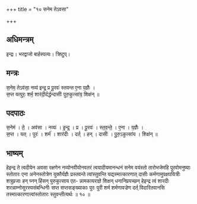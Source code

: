 +++
title = "१० सनेम तेऽवसा"

+++
## अधिमन्त्रम्
इन्द्रः। भरद्वाजो बार्हस्पत्यः। त्रिष्टुप्।

## मन्त्रः
स॒नेम॒ तेऽव॑सा॒ नव्य॑ इन्द्र॒ प्र पू॒रवः॑ स्तवन्त ए॒ना य॒ज्ञैः ।  
स॒प्त यत्पुरः॒ शर्म॒ शार॑दी॒र्दर्द्धन्दासीः॑ पुरु॒कुत्सा॑य॒ शिक्ष॑न् ॥

## पदपाठः
स॒नेम॑ । ते॒ । अव॑सा । नव्यः॑ । इ॒न्द्र॒ । प्र । पू॒रवः॑ । स्त॒व॒न्ते॒ । ए॒ना । य॒ज्ञैः ।  
स॒प्त । यत् । पुरः॑ । शर्म॑ । शार॑दीः । दर्त् । हन् । दासीः॑ । पु॒रु॒ऽकुत्सा॑य । शिक्ष॑न् ॥

## भाष्यम्
हेइन्द्र ते त्वदीयेन अवसा रक्षणेन नव्योनवीयोनवतरं त्वयादीयमानन्धनं सनेम वयंस्तो तारोभजेमहि पूरवोमनुष्याः स्तोतारः एना अनेनस्तोत्रेण युक्तैर्यज्ञैः प्रस्तवन्ते त्वांस्तुवन्ति यद्यस्मात्कारणात् दासीः कर्मणामुपक्षपयित्रीः शत्रुप्रजाः हन् घ्नन् हिंसन् पुरुकुत्साय एत- न्नामकायराज्ञे शिक्षन् धनानिप्रयच्छन् हेइन्द्र त्वं शारदीः शरन्नाम्नोसुरस्यसंबन्धिनीः सप्त सप्तसङ्ख्याकाः पुरः पुरी शर्म शर्मणावज्रेण दर्त् विदारितवानसि तस्मात्कारणात्त्वांस्तोतारः स्तुवन्तीत्यर्थः ॥ १० ॥